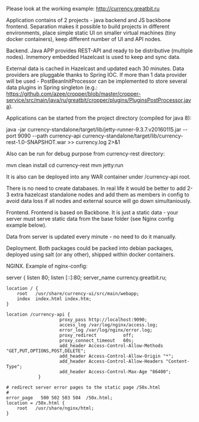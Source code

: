Please look at the working example:
http://currency.greatbit.ru

Application contains of 2 projects - java backend and JS backbone frontend. Separation makes it possible to build projects in different environments, place simple static UI on smaller virtual machines (tiny docker containers), keep different number of UI and API nodes.

Backend.
Java APP provides REST-API and ready to be distributive (multiple nodes). Inmemory embedded Hazelcast is used to keep and sync data. 

External data is cached in Hazelcast and updated each 30 minutes. Data providers are pluggable thanks to Spring IOC. If more than 1 data provider will be used - PostBeanInitProcessor can be implemented to store several data plugins in Spring singleton (e.g.: https://github.com/azee/cropper/blob/master/cropper-service/src/main/java/ru/greatbit/cropper/plugins/PluginsPostProcessor.java).

Applications can be started from the project directory (compiled for java 8):

java -jar currency-standalone/target/lib/jetty-runner-9.3.7.v20160115.jar --port 9090 --path currency-api currency-standalone/target/lib/currency-rest-1.0-SNAPSHOT.war >> currency.log 2>&1

Also can be run for debug purpose from currency-rest directory:

mvn clean install
cd currency-rest
mvn jetty:run

It is also can be deployed into any WAR container under /currency-api root.

There is no need to create databases. In real life it would be better to add 2-3 extra hazelcast standalone nodes and add them as members in config to avoid data loss if all nodes and external source will go down simultaniously.

Frontend.
Frontend is based on Backbone. It is just a static data - your server must serve static data from the base folder (see Nginx config example below).

Data from server is updated every minute - no need to do it manually. 

Deployment.
Both packages could be packed into debian packages, deployed using salt (or any other), shipped within docker containers.

NGINX.
Example of nginx-config:

server {
    listen       80;
    listen  [::]:80;
    server_name  currency.greatbit.ru;

    location / {
        root   /usr/share/currency-ui/src/main/webapp;
        index  index.html index.htm;
    }

    location /currency-api {
                        proxy_pass http://localhost:9090;
                        access_log /var/log/nginx/access.log;
                        error_log /var/log/nginx/error.log;
                        proxy_redirect          off;
                        proxy_connect_timeout   60s;
                        add_header Access-Control-Allow-Methods "GET,PUT,OPTIONS,POST,DELETE";
                        add_header Access-Control-Allow-Origin "*";
                        add_header Access-Control-Allow-Headers "Content-Type";
                        add_header Access-Control-Max-Age "86400";
                }

    # redirect server error pages to the static page /50x.html
    #
    error_page   500 502 503 504  /50x.html;
    location = /50x.html {
        root   /usr/share/nginx/html;
    }


